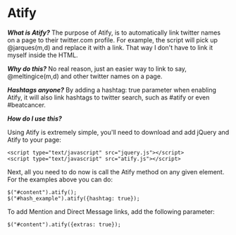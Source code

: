 Atify
=====

***What is Atify?***
The purpose of Atify, is to automatically link twitter names on a page to their twitter.com profile. For example, the script will pick up @jarques(m,d) and replace it with a link. That way I don't have to link it myself inside the HTML.

***Why do this?***
No real reason, just an easier way to link to say, @meltingice(m,d) and other twitter names on a page.

***Hashtags anyone?***
By adding a hashtag: true parameter when enabling Atify, it will also link hashtags to twitter search, such as #atify or even #beatcancer.

***How do I use this?***

Using Atify is extremely simple, you'll need to download and add jQuery and Atify to your page:

    <script type="text/javascript" src="jquery.js"></script>
    <script type="text/javascript" src="atify.js"></script>

Next, all you need to do now is call the Atify method on any given element. For the examples above you can do:

    $("#content").atify();
    $("#hash_example").atify({hashtag: true});

To add Mention and Direct Message links, add the following parameter:

    $("#content").atify({extras: true});